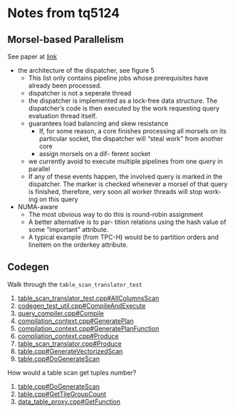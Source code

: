 # Notes from tq5124

## Morsel-based Parallelism

See paper at [link](http://15721.courses.cs.cmu.edu/spring2017/papers/17-execution/p743-leis.pdf)

* the architecture of the dispatcher, see figure 5
  * This list only contains pipeline jobs whose prerequisites have already been processed.
  * dispatcher is not a seperate thread
  * the dispatcher is implemented as a lock-free data structure. The dispatcher’s code is then executed by the work requesting query evaluation thread itself.
  * guarantees load balancing and skew resistance
    * If, for some reason, a core finishes processing all morsels on its particular socket, the dispatcher will “steal work” from another core
    * assign morsels on a dif- ferent socket
  * we currently avoid to execute multiple pipelines from one query in parallel
  * If any of these events happen, the involved query is marked in the dispatcher. The marker is checked whenever a morsel of that query is finished, therefore, very soon all worker threads will stop work- ing on this query
* NUMA-aware
  * The most obvious way to do this is round-robin assignment
  * A better alternative is to par- tition relations using the hash value of some “important” attribute.
  * A typical example (from TPC-H) would be to partition orders and lineitem on the orderkey attribute.
  
## Codegen

Walk through the `table_scan_translator_test`

1. [table_scan_translator_test.cpp#AllColumnsScan](https://github.com/pmenon/peloton-1/blob/codegen/test/codegen/table_scan_translator_test.cpp#L71)
2. [codegen_test_util.cpp#CompileAndExecute](https://github.com/pmenon/peloton-1/blob/codegen/test/codegen/codegen_test_util.cpp#L115)
3. [query_compiler.cpp#Compile](https://github.com/tq5124/peloton-1/blob/codegen/src/codegen/query_compiler.cpp#L38)
4. [compilation_context.cpp#GeneratePlan](https://github.com/tq5124/peloton-1/blob/codegen/src/codegen/compilation_context.cpp#L87)
5. [compilation_context.cpp#GeneratePlanFunction](https://github.com/tq5124/peloton-1/blob/codegen/src/codegen/compilation_context.cpp#L175)
6. [compliation_context.cpp#Produce](https://github.com/tq5124/peloton-1/blob/codegen/src/codegen/compilation_context.cpp#L58)
7. [table_scan_translator.cpp#Produce](https://github.com/tq5124/peloton-1/blob/codegen/src/codegen/table_scan_translator.cpp#L78)
8. [table.cpp#GenerateVectorizedScan](https://github.com/tq5124/peloton-1/blob/codegen/src/codegen/table.cpp#L62)
9. [table.cpp#DoGenerateScan](https://github.com/tq5124/peloton-1/blob/codegen/src/codegen/table.cpp#L97)

How would a table scan get tuples number?
1. [table.cpp#DoGenerateScan](https://github.com/tq5124/peloton-1/blob/codegen/src/codegen/table.cpp#L76)
2. [table.cpp#GetTileGroupCount](https://github.com/tq5124/peloton-1/blob/codegen/src/codegen/table.cpp#L31)
3. [data_table_proxy.cpp#GetFunction](https://github.com/tq5124/peloton-1/blob/codegen/src/codegen/data_table_proxy.cpp#L65)
